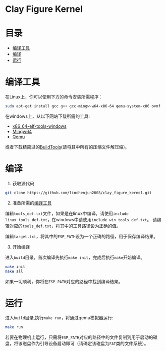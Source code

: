 # Clay Figure Kernel

# 目录
* [编译工具](#编译工具)
* [编译](#编译)
* [运行](#运行)

# 编译工具
在Linux上，你可以使用下方的命令安装所需程序：
```sh
sudo apt-get install gcc g++ gcc-mingw-w64-x86-64 qemu-system-x86 ovmf
```
在windows上，从以下网站下载所需的工具:

* [x86_64-elf-tools-windows](https://github.com/lordmilko/i686-elf-tools/releases)
* [Mingw64](https://www.mingw-w64.org/)
* [Qemu](https://www.qemu.org)

或者下载精简过的[BuildTools](https://gitee.com/linchenjun2008/build_tools)(请将其中所有的压缩文件解压缩)。

# 编译
1. 获取源代码
``` bash
git clone https://github.com/linchenjun2008/clay_figure_kernel.git
```

2. 准备所需的[编译工具](#编译工具)

编辑`tools_def.txt`文件，如果是在linux中编译，请使用`include linux_tools_def.txt`，在windows中请使用`include win_tools_def.txt`。
请编辑对应的`tools_def.txt`，将其中的工具路径设为正确的值。

编辑`target.txt`，将其中的`ESP_PATH`设为一个正确的路径，用于保存编译结果。

3. 开始编译

进入`build`目录，首次编译先执行`make init`，完成后执行`make`开始编译。
```bash
make init
make all
```
如果一切顺利，你将在`ESP_PATH`对应的路径中找到编译结果。

# 运行
进入`build`目录,执行`make run`，将通过qemu模拟器运行:
```bash
make run
```
若要在物理机上运行，只需将`ESP_PATH`对应的路径中的文件复制到用于启动的磁盘，将该磁盘作为引导设备启动即可（请确定该磁盘为`FAT`类的文件系统）。